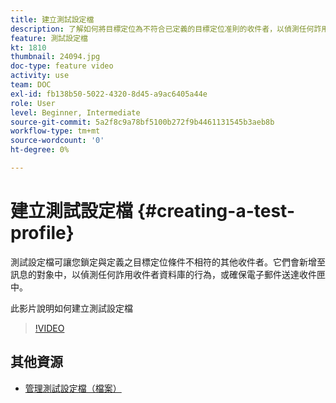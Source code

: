 ```yaml
---
title: 建立測試設定檔
description: 了解如何將目標定位為不符合已定義的目標定位准則的收件者，以偵測任何詐用收件者資料庫的行為，或確保電子郵件送達收件匣。
feature: 測試設定檔
kt: 1810
thumbnail: 24094.jpg
doc-type: feature video
activity: use
team: DOC
exl-id: fb138b50-5022-4320-8d45-a9ac6405a44e
role: User
level: Beginner, Intermediate
source-git-commit: 5a2f8c9a78bf5100b272f9b4461131545b3aeb8b
workflow-type: tm+mt
source-wordcount: '0'
ht-degree: 0%

---
```


# 建立測試設定檔 {#creating-a-test-profile}

測試設定檔可讓您鎖定與定義之目標定位條件不相符的其他收件者。它們會新增至訊息的對象中，以偵測任何詐用收件者資料庫的行為，或確保電子郵件送達收件匣中。

此影片說明如何建立測試設定檔

>[!VIDEO](https://video.tv.adobe.com/v/24094?quality=12)

## 其他資源

* [管理測試設定檔（檔案）](https://experienceleague.adobe.com/docs/campaign-standard/using/profiles-and-audiences/managing-profiles/managing-test-profiles.html)
